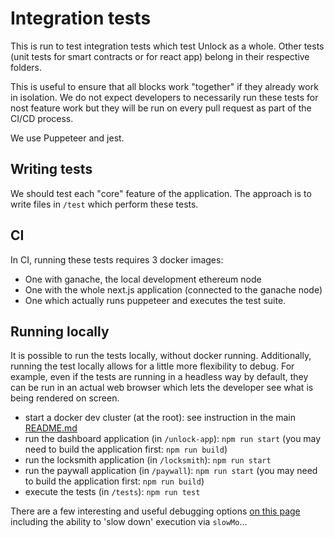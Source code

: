# Integration tests

This is run to test integration tests which test Unlock as a whole.
Other tests (unit tests for smart contracts or for react app) belong in their respective folders.

This is useful to ensure that all blocks work "together" if they already work in isolation.
We do not expect developers to necessarily run these tests for nost feature work but they will be
run on every pull request as part of the CI/CD process.

We use Puppeteer and jest.

## Writing tests

We should test each "core" feature of the application. The approach is to write files in `/test`
which perform these tests.

## CI

In CI, running these tests requires 3 docker images:

- One with ganache, the local development ethereum node
- One with the whole next.js application (connected to the ganache node)
- One which actually runs puppeteer and executes the test suite.

## Running locally

It is possible to run the tests locally, without docker running. Additionally, running the test
locally allows for a little more flexibility to debug. For example, even if the tests are running in
a headless way by default, they can be run in an actual web browser which lets the developer see
what is being rendered on screen.

- start a docker dev cluster (at the root): see instruction in the main [README.md](https://github.com/unlock-protocol/unlock/blob/master/README.md)
- run the dashboard application (in `/unlock-app`): `npm run start` (you may need to build the application first: `npm run build`)
- run the locksmith application (in `/locksmith`): `npm run start`
- run the paywall application (in `/paywall`): `npm run start` (you may need to build the application first: `npm run build`)
- execute the tests (in `/tests`): `npm run test`

There are a few interesting and useful debugging options [on this page](https://github.com/GoogleChrome/puppeteer#debugging-tips) including
the ability to 'slow down' execution via `slowMo`...
